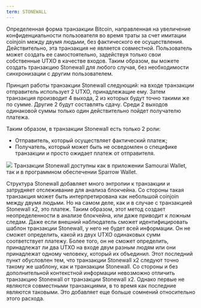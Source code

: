 ```yaml
---
term: STONEWALL
---
```


Определенная форма транзакции Bitcoin, направленная на увеличение конфиденциальности пользователя во время траты за счет имитации coinjoin между двумя людьми, без фактического ее осуществления. Действительно, эта транзакция не является совместной. Пользователь может создать ее самостоятельно, задействуя только свои собственные UTXO в качестве входов. Таким образом, вы можете создать транзакцию Stonewall для любого случая, без необходимости синхронизации с другим пользователем.

Принцип работы транзакции Stonewall следующий: на входе транзакции отправитель использует 2 UTXO, принадлежащие ему. Затем транзакция производит 4 выхода, 2 из которых будут точно такими же по сумме. Другие 2 будут составлять сдачу. Среди 2 выходов одинаковой суммы только один действительно пойдет получателю платежа.

Таким образом, в транзакции Stonewall есть только 2 роли:
* Отправитель, который осуществляет фактический платеж;
* Получатель, который может быть не осведомлен о специфике транзакции и просто ожидает платеж от отправителя.

![](../../dictionnaire/assets/33.png)
Транзакции Stonewall доступны как в приложении Samourai Wallet, так и в программном обеспечении Sparrow Wallet.

Структура Stonewall добавляет много энтропии к транзакции и затрудняет отслеживание для анализа блокчейна. Со стороны такая транзакция может быть интерпретирована как небольшой coinjoin между двумя людьми. Но на самом деле, как и в случае с транзакцией Stonewall x2, это платеж. Таким образом, этот метод создает неопределенности в анализе блокчейна, или даже приводит к ложным следам. Даже если внешний наблюдатель сможет идентифицировать шаблон транзакции Stonewall, у него не будет всей информации. Он не сможет определить, какой из двух UTXO одинаковых сумм соответствует платежу. Более того, он не сможет определить, принадлежат ли два UTXO на входе двум разным людям или они принадлежат одному человеку, который их объединил. Этот последний пункт обусловлен тем, что транзакции Stonewall x2 следуют точно такому же шаблону, как и транзакции Stonewall. Со стороны и без дополнительной контекстной информации невозможно отличить транзакцию Stonewall от транзакции Stonewall x2. Однако первые не являются совместными транзакциями, в то время как последние являются таковыми. Это добавляет еще больше сомнений относительно этого расхода.